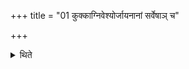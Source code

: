 +++
title = "01 कुक्काग्निवेश्योर्जायनानां सर्वेषाञ् च"

+++

<details><summary>थिते</summary>

कुक्काग्निवेश्योर्जायनानां सर्वेषां च स्तम्बस्तम्बशब्दानाम् १
</details>

